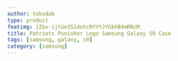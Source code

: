 ```yaml
---
author: tokodab
type: product
featimg: 1Ibv-ijtGe3S14otcRYYYJYGkhB4mRNcM
title: Patriots Punisher Logo Samsung Galaxy S9 Case
tags: [samsung, galaxy, s9]
category: [samsung]
---
```

